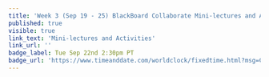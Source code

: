 ```yaml
---
title: 'Week 3 (Sep 19 - 25) BlackBoard Collaborate Mini-lectures and Activities'
published: true
visible: true
link_text: 'Mini-lectures and Activities'
link_url: ''
badge_label: Tue Sep 22nd 2:30pm PT
badge_url: 'https://www.timeanddate.com/worldclock/fixedtime.html?msg=CMPT-363+Mini-lectures+and+Activities&iso=20200922T1430&p1=256&ah=1&am=50'
---
```

